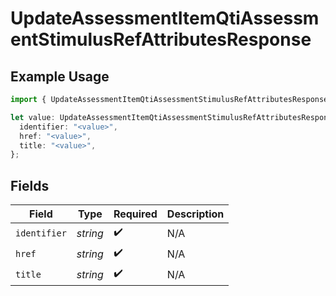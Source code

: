 # UpdateAssessmentItemQtiAssessmentStimulusRefAttributesResponse

## Example Usage

```typescript
import { UpdateAssessmentItemQtiAssessmentStimulusRefAttributesResponse } from "qti/models/operations";

let value: UpdateAssessmentItemQtiAssessmentStimulusRefAttributesResponse = {
  identifier: "<value>",
  href: "<value>",
  title: "<value>",
};
```

## Fields

| Field              | Type               | Required           | Description        |
| ------------------ | ------------------ | ------------------ | ------------------ |
| `identifier`       | *string*           | :heavy_check_mark: | N/A                |
| `href`             | *string*           | :heavy_check_mark: | N/A                |
| `title`            | *string*           | :heavy_check_mark: | N/A                |